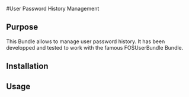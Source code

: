#User Password History Management

## Purpose

This Bundle allows to manage user password history. It has been developped and tested to work with the famous FOSUserBundle Bundle.

## Installation

## Usage
